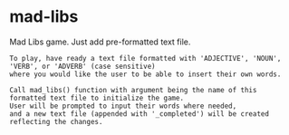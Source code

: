 # mad-libs
Mad Libs game.  Just add pre-formatted text file.

    To play, have ready a text file formatted with 'ADJECTIVE', 'NOUN', 'VERB', or 'ADVERB' (case sensitive)
    where you would like the user to be able to insert their own words.
    
    Call mad_libs() function with argument being the name of this formatted text file to initialize the game.
    User will be prompted to input their words where needed,
    and a new text file (appended with '_completed') will be created reflecting the changes.
